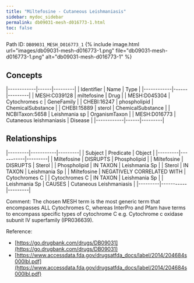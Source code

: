 ```yaml
---
title: "Miltefosine - Cutaneous Leishmaniasis"
sidebar: mydoc_sidebar
permalink: db09031-mesh-d016773-1.html
toc: false 
---
```



Path ID: `DB09031_MESH_D016773_1`
{% include image.html url="images/db09031-mesh-d016773-1.png" file="db09031-mesh-d016773-1.png" alt="db09031-mesh-d016773-1" %}

## Concepts

|------------|------|---------|
| Identifier | Name | Type    |
|------------|------|---------|
| MESH:C039128 | miltefosine | Drug |
| MESH:D045304 | Cytochromes c | GeneFamily |
| CHEBI:16247 | phospholipid | ChemicalSubstance |
| CHEBI:15889 | sterol | ChemicalSubstance |
| NCBITaxon:5658 | Leishmania sp | OrganismTaxon |
| MESH:D016773 | Cutaneous leishmaniasis | Disease |
|------------|------|---------|

## Relationships

|---------|-----------|---------|
| Subject | Predicate | Object  |
|---------|-----------|---------|
| Miltefosine | DISRUPTS | Phospholipid |
| Miltefosine | DISRUPTS | Sterol |
| Phospholipid | IN TAXON | Leishmania Sp |
| Sterol | IN TAXON | Leishmania Sp |
| Miltefosine | NEGATIVELY CORRELATED WITH | Cytochromes C |
| Cytochromes C | IN TAXON | Leishmania Sp |
| Leishmania Sp | CAUSES | Cutaneous Leishmaniasis |
|---------|-----------|---------|

Comment: The chosen MESH term is the most generic term that encompasses ALL Cytochromes C, whereas InterPro and Pfam have terms to encompass specific types of cytochrome C e.g. Cytochrome c oxidase subunit IV superfamily (IPR036639).

Reference: 
  - [https://go.drugbank.com/drugs/DB09031](https://go.drugbank.com/drugs/DB09031)
  - [https://www.accessdata.fda.gov/drugsatfda_docs/label/2014/204684s000lbl.pdf](https://www.accessdata.fda.gov/drugsatfda_docs/label/2014/204684s000lbl.pdf)
